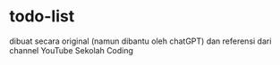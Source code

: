 # todo-list
dibuat secara original (namun dibantu oleh chatGPT) dan referensi dari channel YouTube Sekolah Coding
